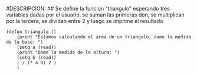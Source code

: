 #DESCRIPCION:
	## Se define la funcion "triangulo" esperando tres variables dadas por el usuario, se suman las primeras don, se multiplican por la tercera, se dividen entre 2 y luego se imprime el resultado
~~~
(defun triangulo ()
	(print "Estamos calculando el area de un triangulo, dame la medida de la base: ")
	(setq a (read))
	(print "Dame la medida de la altura: ")
	(setq b (read))
	( / (* a b) 2 )
	)
~~~
	
